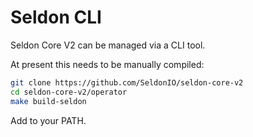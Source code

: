 # Seldon CLI

Seldon Core V2 can be managed via a CLI tool.

At present this needs to be manually compiled:

```bash
git clone https://github.com/SeldonIO/seldon-core-v2
cd seldon-core-v2/operator
make build-seldon
```

Add to your PATH.



